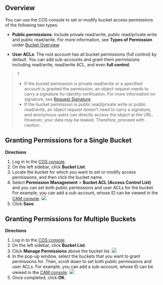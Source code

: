 ## Overview

You can use the COS console to set or modify bucket access permissions of the following two types.

- **Public permissions**: Include private read/write, public read/private write and public read/write. For more information, see **Types of Permission** under [Bucket Overview](https://intl.cloud.tencent.com/document/product/436/13312).

- **User ACLs**: The root account has all bucket permissions (full control) by default. You can add sub-accounts and grant them permissions including read/write, read/write ACL, and even **full control**.

>?
>- If the bucket permission is private read/write or a specified account is granted the permission, an object request needs to carry a signature for identity verification. For more information on signature, see [Request Signature](https://intl.cloud.tencent.com/document/product/436/7778).
>- If the bucket permission is public read/private write or public read/write, an object request doesn't need to carry a signature, and anonymous users can directly access the object at the URL. However, your data may be leaked. Therefore, proceed with caution.


## Granting Permissions for a Single Bucket

**Directions**

1. Log in to the [COS console](https://console.cloud.tencent.com/cos5).
2. On the left sidebar, click **Bucket List**.
3. Locate the bucket for which you want to set or modify access permissions, and then click the bucket name.
4. Select **Permission Management** > **Bucket ACL (Access Control List)** and you can set both public permissions and user ACLs for the bucket. For example, you can add a sub-account, whose ID can be viewed in the [CAM console](https://console.cloud.tencent.com/cam).
![](https://main.qcloudimg.com/raw/34e464b33c4b9bffe72c734d1c1dcb2d.png)
5. Click **Save**.

## Granting Permissions for Multiple Buckets

**Directions**

1. Log in to the [COS console](https://console.cloud.tencent.com/cos5).
2. On the left sidebar, click **Bucket List**.
3. Click **Manage Permissions** above the bucket list.
![](https://main.qcloudimg.com/raw/9bfbb2948c61a9b3a522d61331d90a51.png)
4. In the pop-up window, select the buckets that you want to grant permissions for. Then, scroll down to set both public permissions and user ACLs. For example, you can add a sub-account, whose ID can be viewed in the [CAM console](https://console.cloud.tencent.com/cam).
![](https://main.qcloudimg.com/raw/23eff9055312eaa122e247f9cf0ebf53.png)
5. Once completed, click **OK**.

